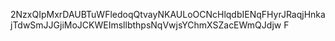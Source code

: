 2NzxQIpMxrDAUBTuWFledoqQtvayNKAULoOCNcHlqdbIENqFHyrJRaqjHnkajTdwSmJJGjiMoJCKWEImsllbthpsNqVwjsYChmXSZacEWmQJdjw
F
